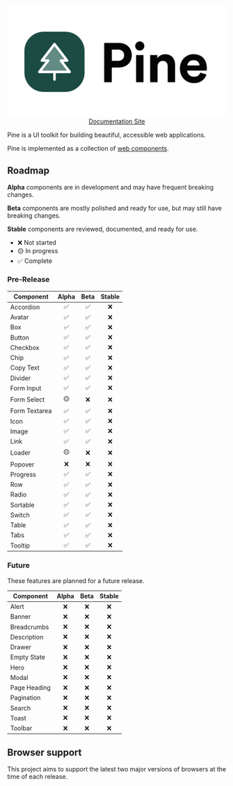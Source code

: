 <p align="center">
  <picture>
    <source media="(prefers-color-scheme: dark)" srcset="./docs/assets/pine-logo-dark.png">
    <source media="(prefers-color-scheme: light)" srcset="./docs/assets/pine-logo.png">
    <img alt="Pine: Web Component Design System" src="./docs/assets/pine-logo.png">
  </picture>
  <br>
  <a href="https://main--pine-design-system.netlify.app/?path=/docs/welcome--docs">Documentation Site</a>

Pine is a UI toolkit for building beautiful, accessible web applications.
</p>

Pine is implemented as a collection of
[web components](https://developer.mozilla.org/en-US/docs/Web/Web_Components).

<!-- > Tip: Check out the our [quick start guide](docs/quick-start.md) to jump in. -->

## Roadmap

**Alpha** components are in development and may have frequent breaking changes.

**Beta** components are mostly polished and ready for use, but may still have breaking changes.

**Stable** components are reviewed, documented, and ready for use.

-   ❌ Not started
-   🟡 In progress
-   ✅ Complete

### Pre-Release

Component                     | Alpha | Beta | Stable
----------------------------- | :---: | :--: | :----:
Accordion                      | ✅     | ✅    | ❌
Avatar                         | ✅     | ✅    | ❌
Box                            | ✅     | ✅    | ❌
Button                         | ✅     | ✅    | ❌
Checkbox                       | ✅     | ✅    | ❌
Chip                           | ✅     | ✅    | ❌
Copy Text                      | ✅     | ✅    | ❌
Divider                        | ✅     | ✅    | ❌
Form Input                     | ✅     | ✅    | ❌
Form Select                    | 🟡     | ❌    | ❌
Form Textarea                  | ✅     | ✅    | ❌
Icon                           | ✅     | ✅    | ❌
Image                          | ✅     | ✅    | ❌
Link                           | ✅     | ✅    | ❌
Loader                         | 🟡     | ❌    | ❌
Popover                        | ❌     | ❌    | ❌
Progress                       | ✅     | ✅    | ❌
Row                            | ✅     | ✅    | ❌
Radio                          | ✅     | ✅    | ❌
Sortable                       | ✅     | ✅    | ❌
Switch                         | ✅     | ✅    | ❌
Table                          | ✅     | ✅    | ❌
Tabs                           | ✅     | ✅    | ❌
Tooltip                        | ✅     | ✅    | ❌

### Future

These features are planned for a future release.

Component                     | Alpha | Beta | Stable
----------------------------- | :---: | :--: | :----:
Alert                         | ❌     | ❌    | ❌
Banner                        | ❌     | ❌    | ❌
Breadcrumbs                   | ❌     | ❌    | ❌
Description                   | ❌     | ❌    | ❌
Drawer                        | ❌     | ❌    | ❌
Empty State                   | ❌     | ❌    | ❌
Hero                          | ❌     | ❌    | ❌
Modal                         | ❌     | ❌    | ❌
Page Heading                  | ❌     | ❌    | ❌
Pagination                    | ❌     | ❌    | ❌
Search                        | ❌     | ❌    | ❌
Toast                         | ❌     | ❌    | ❌
Toolbar                       | ❌     | ❌    | ❌


## Browser support

This project aims to support the latest two major versions of browsers at the time of each release.

